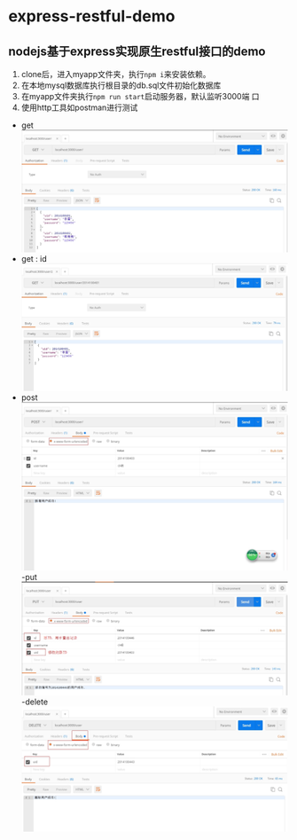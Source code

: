 # express-restful-demo
## nodejs基于express实现原生restful接口的demo

1. clone后，进入myapp文件夹，执行`npm i`来安装依赖。
2. 在本地mysql数据库执行根目录的db.sql文件初始化数据库
3. 在myapp文件夹执行`npm run start`启动服务器，默认监听3000端
口
4. 使用http工具如postman进行测试
- get 
![Get](/md/img/getUser.jpg)
- get : id
![Get](/md/img/getUserById.jpg)
- post 
![post](/md/img/postUser.jpg)
-put
![put](/md/img/putUser.jpg)
-delete
![delete](/md/img/deleteUser.jpg)
